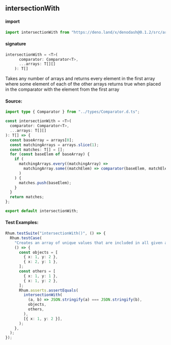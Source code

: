 
## intersectionWith

#### import
```typescript
import intersectionWith from "https://deno.land/x/denodash@0.1.2/src/array/intersectionWith.ts"
```

#### signature
```typescript
intersectionWith = <T>(
      comparator: Comparator<T>,
      ...arrays: T[][]
    ): T[]
```

Takes any number of arrays and returns every element in the first array where some element of each of the other arrays returns true when placed in the comparator with the element from the first array

#### Source:

```typescript
import type { Comparator } from "../types/Comparator.d.ts";

const intersectionWith = <T>(
  comparator: Comparator<T>,
  ...arrays: T[][]
): T[] => {
  const baseArray = arrays[0];
  const matchingArrays = arrays.slice(1);
  const matches: T[] = [];
  for (const baseElem of baseArray) {
    if (
      matchingArrays.every((matchingArray) =>
        matchingArray.some((matchElem) => comparator(baseElem, matchElem))
      )
    ) {
      matches.push(baseElem);
    }
  }
  return matches;
};

export default intersectionWith;

```

#### Test Examples: 

```typescript
Rhum.testSuite("intersectionWith()", () => {
  Rhum.testCase(
    "Creates an array of unique values that are included in all given arrays given an comparator",
    () => {
      const objects = [
        { x: 1, y: 2 },
        { x: 2, y: 1 },
      ];
      const others = [
        { x: 1, y: 1 },
        { x: 1, y: 2 },
      ];
      Rhum.asserts.assertEquals(
        intersectionWith(
          (a, b) => JSON.stringify(a) === JSON.stringify(b),
          objects,
          others,
        ),
        [{ x: 1, y: 2 }],
      );
    },
  );
});
```

  